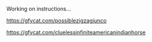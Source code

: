 Working on instructions...

https://gfycat.com/possiblezigzagjunco

https://gfycat.com/cluelessinfiniteamericanindianhorse
